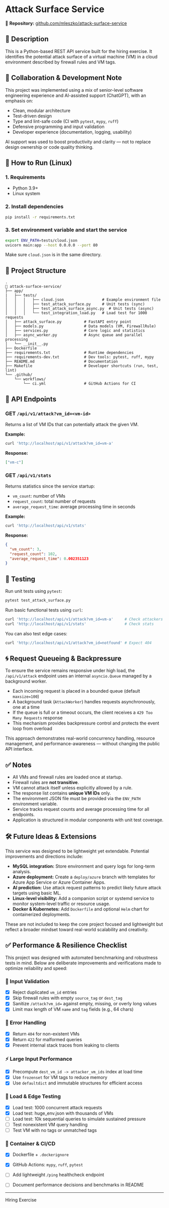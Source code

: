 # Attack Surface Service

🔗 **Repository:** [github.com/mleszko/attack-surface-service](https://github.com/mleszko/attack-surface-service)

## 📌 Description
This is a Python-based REST API service built for the hiring exercise. It identifies the potential attack surface of a virtual machine (VM) in a cloud environment described by firewall rules and VM tags.

## 🤖 Collaboration & Development Note

This project was implemented using a mix of senior-level software engineering experience and AI-assisted support (ChatGPT), with an emphasis on:

- Clean, modular architecture
- Test-driven design
- Type and lint-safe code (CI with `pytest`, `mypy`, `ruff`)
- Defensive programming and input validation
- Developer experience (documentation, logging, usability)

AI support was used to boost productivity and clarity — not to replace design ownership or code quality thinking.

## 🚀 How to Run (Linux)

### 1. Requirements
- Python 3.9+
- Linux system

### 2. Install dependencies
```bash
pip install -r requirements.txt
```

### 3. Set environment variable and start the service
```bash
export ENV_PATH=tests/cloud.json
uvicorn main:app --host 0.0.0.0 --port 80
```

Make sure `cloud.json` is in the same directory.

## 📂 Project Structure
```
.
📁 attack-surface-service/
├── app/
|   ├── tests/
│   │   │   ├── cloud.json                 # Example environment file
│   │   │   ├── test_attack_surface.py     # Unit tests (sync)
│   │   │   ├── test_attack_surface_async.py  # Unit tests (async)
│   │   │   └── test_integration_load.py   # Load test for 1000 requests    
│   ├── attack_surface.py          # FastAPI entry point
│   ├── models.py                  # Data models (VM, FirewallRule)
│   ├── services.py                # Core logic and statistics
│   ├── async_worker.py            # Async queue and parallel processing
│   └── __init__.py
├── Dockerfile
├── requirements.txt               # Runtime dependencies
├── requirements-dev.txt           # Dev tools: pytest, ruff, mypy
├── README.md                      # Documentation
├── Makefile                       # Developer shortcuts (run, test, lint)
└── .github/
    └── workflows/
        └── ci.yml                 # GitHub Actions for CI

```

## 📂 API Endpoints

### GET `/api/v1/attack?vm_id=<vm-id>`
Returns a list of VM IDs that can potentially attack the given VM.

**Example:**
```bash
curl 'http://localhost/api/v1/attack?vm_id=vm-a'
```

**Response:**
```json
["vm-c"]
```

### GET `/api/v1/stats`
Returns statistics since the service startup:
- `vm_count`: number of VMs
- `request_count`: total number of requests
- `average_request_time`: average processing time in seconds

**Example:**
```bash
curl 'http://localhost/api/v1/stats'
```

**Response:**
```json
{
  "vm_count": 3,
  "request_count": 102,
  "average_request_time": 0.002351123
}
```

## 🧪 Testing
Run unit tests using `pytest`:
```bash
pytest test_attack_surface.py
```

Run basic functional tests using `curl`:
```bash
curl 'http://localhost/api/v1/attack?vm_id=vm-a'     # Check attackers
curl 'http://localhost/api/v1/stats'                 # Check stats
```

You can also test edge cases:
```bash
curl 'http://localhost/api/v1/attack?vm_id=notfound' # Expect 404
```

## 🌀 Request Queueing & Backpressure

To ensure the service remains responsive under high load, the `/api/v1/attack` endpoint uses an internal `asyncio.Queue` managed by a background worker.

- Each incoming request is placed in a bounded queue (default `maxsize=100`)
- A background task (`AttackWorker`) handles requests asynchronously, one at a time
- If the queue is full or a timeout occurs, the client receives a `429 Too Many Requests` response
- This mechanism provides backpressure control and protects the event loop from overload

This approach demonstrates real-world concurrency handling, resource management, and performance-awareness — without changing the public API interface.

## ✅ Notes
- All VMs and firewall rules are loaded once at startup.
- Firewall rules are **not transitive**.
- VM cannot attack itself unless explicitly allowed by a rule.
- The response list contains **unique VM IDs** only.
- The environment JSON file must be provided via the `ENV_PATH` environment variable.
- Service tracks request counts and average processing time for all endpoints.
- Application is structured in modular components with unit test coverage.

## 🛠️ Future Ideas & Extensions
This service was designed to be lightweight yet extendable. Potential improvements and directions include:

- **MySQL integration:** Store environment and query logs for long-term analysis.
- **Azure deployment:** Create a `deploy/azure` branch with templates for Azure App Service or Azure Container Apps.
- **AI prediction:** Use attack request patterns to predict likely future attack targets using basic ML.
- **Linux-level visibility:** Add a companion script or systemd service to monitor system-level traffic or resource usage.
- **Docker & Kubernetes:** Add `Dockerfile` and optional `Helm` chart for containerized deployments.

These are not included to keep the core project focused and lightweight but reflect a broader mindset toward real-world scalability and creativity.

## ✅ Performance & Resilience Checklist

This project was designed with automated benchmarking and robustness tests in mind. Below are deliberate improvements and verifications made to optimize reliability and speed:

### 🔐 Input Validation
- [x] Reject duplicated `vm_id` entries
- [x] Skip firewall rules with empty `source_tag` or `dest_tag`
- [x] Sanitize `/attack?vm_id=` against empty, missing, or overly long values
- [x] Limit max length of VM `name` and `tag` fields (e.g., 64 chars)

### 🚦 Error Handling
- [x] Return `404` for non-existent VMs
- [x] Return `422` for malformed queries
- [x] Prevent internal stack traces from leaking to clients

### ⚡ Large Input Performance
- [x] Precompute `dest_vm_id -> attacker_vm_ids` index at load time
- [x] Use `frozenset` for VM tags to reduce memory
- [x] Use `defaultdict` and immutable structures for efficient access

### 🧪 Load & Edge Testing
- [x] Load test: 1000 concurrent attack requests
- [x] Load test: huge_env.json with thousands of VMs
- [ ] Load test: 10k sequential queries to simulate sustained pressure
- [ ] Test nonexistent VM query handling
- [ ] Test VM with no tags or unmatched tags

### 🐳 Container & CI/CD
- [x] Dockerfile + `.dockerignore`
- [x] GitHub Actions: `mypy`, `ruff`, `pytest`
- [ ] Add lightweight `/ping` healthcheck endpoint
- [ ] Document performance decisions and benchmarks in README


---
Hiring Exercise
